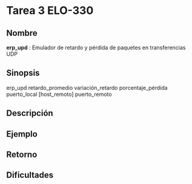 Tarea 3 ELO-330
=========================

Nombre
------

**erp_upd** : Emulador de retardo y pérdida de paquetes en
transferencias UDP

Sinopsis
--------

  erp_upd retardo_promedio variación_retardo porcentaje_pérdida
puerto_local [host_remoto] puerto_remoto 

Descripción
-----------

Ejemplo
-------

Retorno
-------

Dificultades
------------
